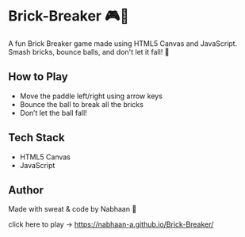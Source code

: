 # Brick-Breaker 🎮🧱

A fun Brick Breaker game made using HTML5 Canvas and JavaScript.  
Smash bricks, bounce balls, and don't let it fall! 😤

## How to Play
- Move the paddle left/right using arrow keys
- Bounce the ball to break all the bricks
- Don’t let the ball fall!

## Tech Stack
- HTML5 Canvas
- JavaScript  

## Author
Made with sweat & code by Nabhaan 💪

click here to play -> https://nabhaan-a.github.io/Brick-Breaker/
